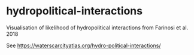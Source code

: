 # hydropolitical-interactions
Visualisation of likelihood of hydropolitical interactions from Farinosi et al. 2018

See https://waterscarcityatlas.org/hydro-political-interactions/
